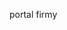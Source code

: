 <Token xmlns:xlink="http://www.w3.org/1999/xlink">portal firmy</Token>

<!--HONumber=May16_HO1-->



